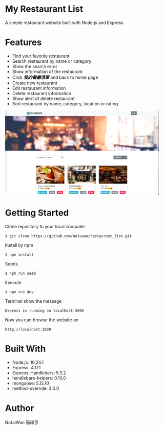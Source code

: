 # My Restaurant List
A simple restaurant website built with Node.js and Express

# Features
* Find your favorite restaurant
* Search restaurant by name or category
* Show the search error
* Show information of the restaurant
* Click **_我的餐廳清單_** and back to home page
* Create new restaurant
* Edit restaurant information
* Delete restaurant information
* Show alert of delete restaurant
* Sort restaurant by name, category, location or rating

![image](restaurant-1.png)

# Getting Started
Clone repository to your local computer
```
$ git clone https://github.com/naluwan/restaurant_list.git
```
Install by npm
```
$ npm install
```
Seeds
```
$ npm run seed
```
Execute
```
$ npm run dev
```
Terminal show the message
```
Express is running on localhost:3000
```
Now you can browse the website on
```
http://localhost:3000
```
# Built With
* Node.js: 10.24.1
* Express: 4.17.1
* Express-Handlebars: 5.3.2
* handlebars-helpers: 0.10.0
* mongoose: 5.12.10
* method-override: 3.0.0
 
# Author
NaLuWan 簡碩亨
